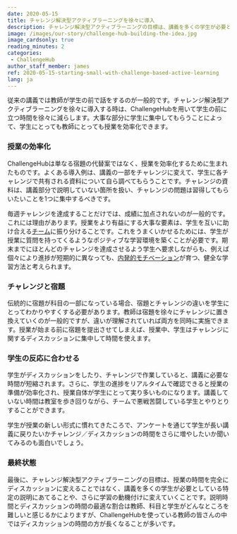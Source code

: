 ```yaml
---
date: 2020-05-15
title: チャレンジ解決型アクティブラーニングを徐々に導入
description: チャレンジ解決型アクティブラーニングの目標は、講義を多くの学生が必要としている特定の説明に変えていくことです
image: /images/our-story/challenge-hub-building-the-idea.jpg
image_cardsonly: true
reading_minutes: 2
categories:
 - ChallengeHub
author_staff_member: james
ref: 2020-05-15-starting-small-with-challenge-based-active-learning
lang: ja
---
```


従来の講義では教師が学生の前で話をするのが一般的です。チャレンジ解決型アクティブラーニングを徐々に導入する時は、ChallengeHubを用いて学生の前に立つ時間を徐々に減らします。大事な部分に学生に集中してもらうことによって、学生にとっても教師にとっても授業を効率化できます。

### 授業の効率化

ChallengeHubは単なる宿題の代替案ではなく、授業を効率化するために生まれたものです。よくある導入例は、講義の一部をチャレンジに変えて、学生に各チャレンジで共有される資料について自ら調べてもらうことです。チャレンジの資料は、講義部分で説明していない箇所を扱い、チャレンジの問題は習得してもらいたいことを1つに集中するべきです。

毎週チャレンジを達成することだけでは、成績に加点されないのが一般的です。これには理由があります。授業をより有益にする大事な要素は、学生を互いに助け合える[チーム]( /2020/04/10/announcing-study-teams/ )に振り分けることです。これをうまくいかせるためには、学生が授業に質問を持ってくるようなポジティブな学習環境を築くことが必要です。期末までにほとんどのチャレンジを達成させるよう学生へ要求しながらも、例えば個々により進捗が短期的に異なっても、[内発的モチベーション]( /2019/08/10/two-key-elements-for-effective-cbal/ )が育つ、健全な学習方法と考えられます。

### チャレンジと宿題

伝統的に宿題が科目の一部になっている場合、宿題とチャレンジの違いを学生にとってわかりやすくする必要があります。教師は宿題を徐々にチャレンジに置き換えていくのが一般的ですが、違いが理解されていれば両方を同時に実施できます。授業が始まる前に宿題を提出させてしまえば、授業中、学生はチャレンジに関するディスカッションに集中して時間を使えます。

### 学生の反応に合わせる

学生がディスカッションをしたり、チャレンジで作業していると、講義に必要な時間が短縮されます。さらに、学生の進捗をリアルタイムで確認できると授業の準備が効率化され、授業自体が学生にとって実り多いものになります。講義していない時間は教室を歩き回りながら、チームで悪戦苦闘している学生とやりとりすることができます。

学生が授業の新しい形式に慣れてきたころで、アンケートを通じて学生が長い講義に戻りたいかチャレンジ／ディスカッションの時間をさらに増やしたいか聞いてみるのも面白いでしょう。

### 最終状態

最後に、チャレンジ解決型アクティブラーニングの目標は、授業の時間を完全にディスカッションに変えることではなく、講義を多くの学生が必要としている特定の説明にあてることや、さらに学習の動機付けに変えていくことです。説明時間とディスカッションの時間の最適な割合は教師、科目と学生がどんなところを難しいと感じるかによりますが、ChallengeHubを使っている教師の皆さんの中ではディスカッションの時間の方が長くなることが多いです。
